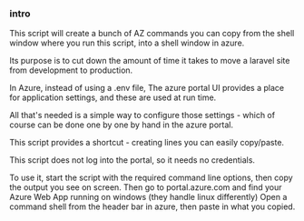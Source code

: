 ### intro

This script will create a bunch of AZ commands you can copy from the shell window where you run this script, into a shell window in azure.

Its purpose is to cut down the amount of time it takes to move a laravel site from development to production.

In Azure, instead of using a .env file, The azure portal UI provides a place for application settings, and these are used at run time.

All that's needed is a simple way to configure those settings - which of course can be done one by one by hand in the azure portal.

This script provides a shortcut - creating lines you can easily copy/paste. 

This script  does not log into the portal, so it needs no credentials.

To use it, start the script with the required command line options, then copy the output you see on screen.
Then go to portal.azure.com and find your Azure Web App running on windows (they handle linux differently)
Open a command shell from the header bar in azure, then paste in what you copied.
